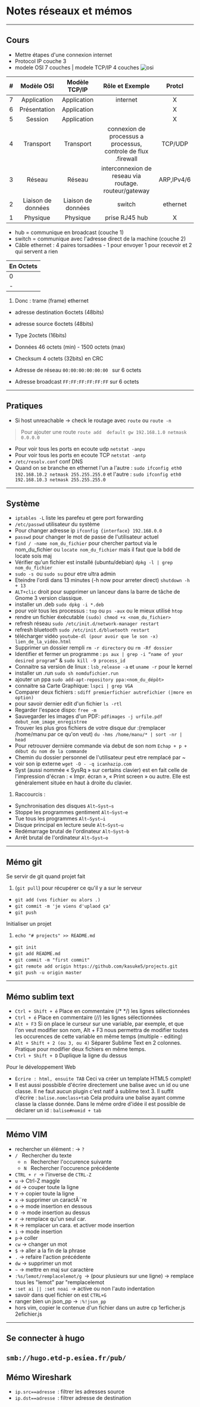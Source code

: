 # Notes réseaux et mémos

---
## Cours
* Mettre étapes d'une connexion internet
* Protocol IP couche 3
* modele OSI 7 couches | modele TCP/IP 4 couches ![osi]

|    #   | Modèle OSI           | Modèle TCP/IP  | Rôle et Exemple | Protcl
| ------------- |:--------:|:-----:|:------:|:----:|
| 7     | Application | Application | internet |X|
| 6    | Présentation     |   Application| |X|
| 5 | Session      |    Application | |X|
| 4 | Transport      |    Transport| connexion de processus a processus, controle de flux .firewall| TCP/UDP|
| 3 | Réseau     |    Réseau | interconnexion de reseau via routage. routeur/gateway| ARP,IPv4/6|
| 2 | Liaison de données      |    Liaison  de données | switch|ethernet|
| 1 | Physique      |    Physique| prise RJ45 hub |X|

* hub = communique en broadcast (couche 1)
* switch = communique avec l'adresse direct de la machine (couche 2)
* Câble ethernet : 4 paires torsadées - 1 pour envoyer 1 pour recevoir et 2 qui servent a rien

|En Octets |
|-------
|0|1|2|3|4|5|6|7|8|9|10|11|12|13|14 ... 1513|1514|1515|1516|1517|
|-|-|-|Adresse MAC de destination|-|-|Adresse MAC Source |-|-|-|-|-| Type protocol |-|Données| FCS/CRC|-|-|-|
1. Donc : trame (frame) ethernet
 * adresse destination  	6octets (48bits)
 * adresse source       	6octets (48bits)
 * Type			2octets (16bits)
 * Données 		46 octets (min) - 1500 octets (max)
 * Checksum 		4 octets (32bits) en CRC


* Adresse de réseau `00:00:00:00:00:00 ` sur 6 octets
* Adresse broadcast `FF:FF:FF:FF:FF:FF` sur 6 octets

[osi]: https://upload.wikimedia.org/wikipedia/commons/7/7e/Comparaison_des_mod%C3%A8les_OSI_et_TCP_IP.png "Schema osi et tcp/ip"

---
## Pratiques
* Si host unreachable -> check le routage avec `route` ou `route -n`
>Pour ajouter une route `route add  default gw 192.168.1.0 netmask 0.0.0.0`

* Pour voir tous les ports en ecoute udp `netstat -anpu`
* Pour voir tous les ports en ecoute TCP `netstat -antp`
* `/etc/resolv.conf` conf DNS
* Quand on se branche en ethernet l'un a l'autre :  `sudo ifconfig eth0 192.168.10.2 netmask 255.255.255.0` et l'autre : 	`sudo ifconfig eth0 192.168.10.3 netmask 255.255.255.0`
---
## Système
* `iptables -L` liste les parefeu et gere port forwarding
* `/etc/passwd` utilisateur du système
* Pour changer adresse ip `ifconfig {interface} 192.168.0.0`
* `passwd` pour changer le mot de passe de l'utilisateur actuel
* `find / -name nom_du_fichier` pour chercher partout via le nom_du_fichier ou `locate nom_du_fichier` mais il faut que la bdd de locate sois maj
* Vérifier qu'un fichier est installé (ubuntu/debian) `dpkg -l | grep nom_du_fichier`
* `sudo -s `ou `sudo su` pour etre ultra admin
* Eteindre l'ordi dans 13 minutes (-h now pour arreter direct) `shutdown -h + 13`
* `ALT+clic` droit pour supprimer un lanceur dans la barre de tâche de Gnome 3 version classique.
* installer un .deb  `sudo dpkg -i *.deb`
* pour voir tous les processus : `top` ou `ps -aux` ou le mieux utilisé `htop`
* rendre un fichier éxécutable  `(sudo) chmod +x <nom_du_fichier>`
* refresh réseau `sudo /etc/init.d/network-manager restart`
* refresh bluetooth `sudo /etc/init.d/bluetooth restart`
* télécharger vidéo `youtube-dl (pour avoir que le son -x) lien_de_la_vidéo.html`
* Supprimer un dossier rempli `rm -r directory` ou `rm -Rf dossier`
* Identifier et fermer un programme : `ps aux | grep -i “name of your desired program”` &
`sudo kill -9 process_id `
* Connaitre sa version de linux : `lsb_release -a` et `uname -r` pour le kernel
* installer un .run `sudo sh nomdufichier.run`
* ajouter un ppa `sudo add-apt-repository ppa:<nom_du_dépôt>`
* connaitre sa Carte Graphique: `lspci | grep VGA`
* Comparer deux fichiers : `sdiff premierfichier autrefichier (|more en option)`
* pour savoir dernier edit d'un fichier `ls -rtl`
* Regarder l'espace dispo: `free -m`
* Sauvegarder les images d'un PDF: `pdfimages -j urfile.pdf debut_nom_image_enregistree`
* Trouver les plus gros fichiers de votre disque dur :(remplacer /home/manu par ce qu'on veut)
`du -hms /home/manu/* | sort -nr | head`
* Pour retrouver dernière commande via debut de son nom `Echap + p + début du nom de la commande`
* Chemin du dossier personnel de l'utilisateur peut etre remplacé par ~
* voir son ip externe `wget -O - -q icanhazip.com `
* Syst (aussi nommée « SysRq » sur certains clavier) est en fait celle de l'impression d'écran : « Impr. écran », « Print screen » ou autre. Elle est généralement située en haut à droite du clavier.
1. Raccourcis :
  * Synchronisation des disques 		`Alt–Syst–s`
  * Stoppe les programmes gentiment 	`Alt–Syst–e`
  * Tue tous les programmes 		`Alt–Syst–i`
  * Disque principal en lecture seule 	`Alt–Syst–u`
  * Redémarrage brutal de l'ordinateur 	`Alt–Syst–b`
  * Arrêt brutal de l'ordinateur 		`Alt–Syst–o `

---
## Mémo git
Se servir de git quand projet fait
1. (`git pull`) pour récupérer ce qu'il y a sur le serveur
* `git add (vos fichier ou alors .)`
* `git commit -m 'je viens d'uplaod ça'`
* `git push`

Initialiser un projet
1. `echo "# projects" >> README.md`
* `git init`
* `git add README.md`
* `git commit -m "first commit"`
* `git remote add origin https://github.com/kasuke5/projects.git`
* `git push -u origin master`
---
## Mémo sublim text

* `Ctrl + Shift + é` Place en commentaire (/\* \*/) les lignes sélectionnées
* `Ctrl + é` Place en commentaire (//) les lignes sélectionnées
* `Alt + F3` Si on place le curseur sur une variable, par exemple, et que l'on veut modifier son nom, Alt + F3 nous permettra de modifier toutes les occurences de cette variable en même temps (multiple - editing)
* `Alt + Shift + 2 (ou 3, ou 4)` Séparer Sublime Text en 2 colonnes. Pratique pour modifier deux fichiers en même temps.
* `Ctrl + Shift + D` Duplique la ligne du dessus

Pour le développement Web
* `Écrire : html, ensuite TAB` Ceci va créer un template HTML5 complet!
* Il est aussi possbible d'écrire directement une balise avec un id ou une classe. Il ne faut aucun plugin c'est natif à sublime text 3. Il suffit d'écrire : `balise.nomclass+tab` Cela produira une balise ayant comme classe la classe donnée.
Dans le même ordre d'idée il est possible de déclarer un id :
`balise#nomid + tab`
---
## Mémo VIM

* rechercher un élément : -> `?`
* `/ `	Rechercher du texte
  * `n `	Rechercher l'occurence suivante
  * `N `	Rechercher l'occurence précédente
* `CTRL + r `-> l'inverse de `CTRL-Z `
* `u` -> Ctrl-Z maggle
* `dd` -> couper toute la ligne
* `Y` -> copier toute la ligne
* `x` -> supprimer un caractÃ¨re
* `o` -> mode insertion en dessous
* `O `-> mode insertion au dessus
* `r` -> remplace qu'un seul car.
* `R` -> remplacer un cara. et activer mode insertion
* `i` -> mode insertion
* `p`-> coller
* `cw` -> changer un mot
* `$` -> aller a la fin de la phrase
* `.` -> refaire l'action précédente
* `dw` -> supprimer un mot
* `~` -> mettre en maj sur caractère
* `:%s/lemot/remplacelemot/g `-> (pour plusieurs sur une ligne) -> remplace tous les "lemot" par "remplacelemot
* `:set ai || :set noai `-> active ou non l'auto indentation
* savoir dans quel fichier on est `CTRL+G`
* ranger bien un json_pp -> `:%!json_pp`
* hors vim, copier le contenue d'un fichier dans un autre cp 1erficher.js 2efichier.js

---
## Se connecter à hugo
`smb://hugo.etd-p.esiea.fr/pub/`
---
## Mémo Wireshark

* `ip.src==adresse `: filtrer les adresses source
* `ip.dst==adresse `: filtrer adresse de destination
